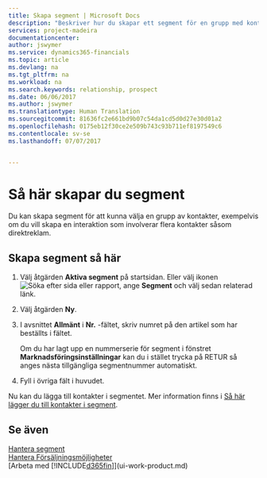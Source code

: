 ```yaml
---
title: Skapa segment | Microsoft Docs
description: "Beskriver hur du skapar ett segment för en grupp med kontakter i Financials, till exempel, för att rikta flera kontakter med ett direktutskick."
services: project-madeira
documentationcenter: 
author: jswymer
ms.service: dynamics365-financials
ms.topic: article
ms.devlang: na
ms.tgt_pltfrm: na
ms.workload: na
ms.search.keywords: relationship, prospect
ms.date: 06/06/2017
ms.author: jswymer
ms.translationtype: Human Translation
ms.sourcegitcommit: 81636fc2e661bd9b07c54da1cd5d0d27e30d01a2
ms.openlocfilehash: 0175eb12f30ce2e509b743c93b711ef8197549c6
ms.contentlocale: sv-se
ms.lasthandoff: 07/07/2017


---
```

# <a name="how-to-create-segments"></a>Så här skapar du segment
Du kan skapa segment för att kunna välja en grupp av kontakter, exempelvis om du vill skapa en interaktion som involverar flera kontakter såsom direktreklam.

## <a name="to-create-a-segment"></a>Skapa segment så här
1. Välj åtgärden **Aktiva segment** på startsidan. Eller välj ikonen ![Söka efter sida eller rapport](media/ui-search/search_small.png "ikonen Söka efter sida eller rapport"), ange **Segment** och välj sedan relaterad länk.
2. Välj åtgärden **Ny**.
3. I avsnittet **Allmänt** i **Nr.** -fältet, skriv numret på den artikel som har beställts i fältet.

    Om du har lagt upp en nummerserie för segment i fönstret **Marknadsföringsinställningar** kan du i stället trycka på RETUR så anges nästa tillgängliga segmentnummer automatiskt.
4. Fyll i övriga fält i huvudet.

Nu kan du lägga till kontakter i segmentet. Mer information finns i [Så här lägger du till kontakter i segment](marketing-add-contact-segment.md).

## <a name="see-also"></a>Se även
[Hantera segment](marketing-segments.md)  
[Hantera Försäljningsmöjligheter](marketing-manage-sales-opportunities.md)  
[Arbeta med [!INCLUDE[d365fin](includes/d365fin_md.md)]](ui-work-product.md)  

